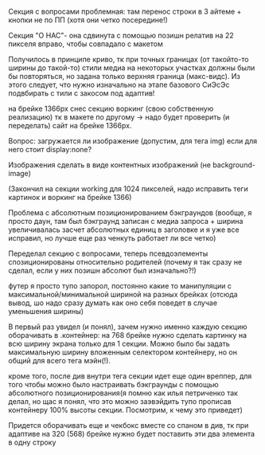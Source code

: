 <!-- внизу, где футер__сенд стоит ширина 101% чтобы влезал текст "согласен на обработку данных" -->
Секция с вопросами проблемная: там перенос строки в 3 айтеме + кнопки не по ПП (хотя они четко посередине!)
<!-- ------------------------------------------------------------------------------------------- -->

Секция "О НАС"- она сдвинута с помощью позишн релатив на 22 пикселя вправо, чтобы совпадало с макетом

Получилось в принципе криво, тк при точных  границах (от  такойто-то ширины до такой-то) стили 
медиа на некоторых участках должны были бы повторяться, но задана только верхняя  граница (макс-видс).
Из этого следует, что нужно изначально на этапе базового СиЭсЭс подвбирать с тили с закосом под адаптив!

<!-- ---------------------------------Задание 12 (адаптивы)----------------------------------------- -->
 на брейке 1366px снес секцию воркинг (свою собственную реализацию) тк в макете по другому -> надо будет проверить
(и переделать) сайт на брейке 1366px.

Вопрос: загружается ли изображение (допустим, для тега img) если для  него стоит display:none?

Изображения сделать в виде контентных изображений (не background-image)

(Закончил на секции working для 1024 пикселей, надо исправить теги картинок и воркинг на брейке 1366)

Проблема с абсолютным позиционированием бэкграундов (вообще, я просто даун, там  был бэкграунд записан с медиа
запроса + ширина увеличивалась засчет абсолютных единиц  в заголовке и я уже все исправил, но лучше еще раз ченкуть работает ли все четко)

Переделал секцию с вопросами, теперь псевдоэлементы спозиционированы относительно родителей (почему я так сразу не сделал, если у них позишн абсолют был изначально?!)

футер я просто тупо запорол, постоянно какие то манипуляции с максимальной/минимальной шириной на разных брейках (отсюда вывод, шо надо сразу думать как оно себя поведет в случае уменьшения ширины)

В первый раз увидел (и понял), зачем нужно именно каждую секцию оборачивать в .контейнер: на 768 брейке нужно сделать картинку на всю ширину экрана только для 1 секции. Можно было бы задать максимальную ширину вложенным селектором контейнеру, но он общий для всего тега мэйн(!).

кроме того, после див  внутри тега секции идет еще один вреппер, для того чтобы можно было настраивать бэкграунды с помощью абсолютного позиционирования(я помню как илья петриченко так делал, но щас я понял, что это  можно заэвэйдить тупо прописав контейнеру 100% высоты секции. Посмотрим, к чему это приведет)

Придется оборачивать еще и чекбокс вместе со спаном в див, тк при адаптиве на 320 (568) брейке нужно будет поставить эти два элемента в одну строку
<!-- ---------------------------------Временно----------------------------------------- -->


